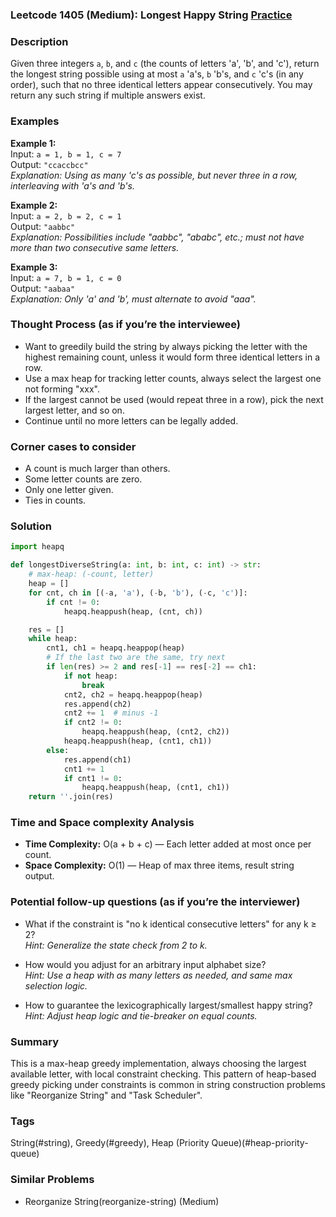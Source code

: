 ### Leetcode 1405 (Medium): Longest Happy String [Practice](https://leetcode.com/problems/longest-happy-string)

### Description  
Given three integers `a`, `b`, and `c` (the counts of letters 'a', 'b', and 'c'), return the longest string possible using at most `a` 'a's, `b` 'b's, and `c` 'c's (in any order), such that no three identical letters appear consecutively. You may return any such string if multiple answers exist.

### Examples  

**Example 1:**  
Input: `a = 1, b = 1, c = 7`  
Output: `"ccaccbcc"`  
*Explanation: Using as many 'c's as possible, but never three in a row, interleaving with 'a's and 'b's.*

**Example 2:**  
Input: `a = 2, b = 2, c = 1`  
Output: `"aabbc"`  
*Explanation: Possibilities include "aabbc", "ababc", etc.; must not have more than two consecutive same letters.*

**Example 3:**  
Input: `a = 7, b = 1, c = 0`  
Output: `"aabaa"`  
*Explanation: Only 'a' and 'b', must alternate to avoid "aaa".*

### Thought Process (as if you’re the interviewee)  
- Want to greedily build the string by always picking the letter with the highest remaining count, unless it would form three identical letters in a row.
- Use a max heap for tracking letter counts, always select the largest one not forming "xxx".
- If the largest cannot be used (would repeat three in a row), pick the next largest letter, and so on.
- Continue until no more letters can be legally added.

### Corner cases to consider  
- A count is much larger than others.
- Some letter counts are zero.
- Only one letter given.
- Ties in counts.

### Solution

```python
import heapq

def longestDiverseString(a: int, b: int, c: int) -> str:
    # max-heap: (-count, letter)
    heap = []
    for cnt, ch in [(-a, 'a'), (-b, 'b'), (-c, 'c')]:
        if cnt != 0:
            heapq.heappush(heap, (cnt, ch))

    res = []
    while heap:
        cnt1, ch1 = heapq.heappop(heap)
        # If the last two are the same, try next
        if len(res) >= 2 and res[-1] == res[-2] == ch1:
            if not heap:
                break
            cnt2, ch2 = heapq.heappop(heap)
            res.append(ch2)
            cnt2 += 1  # minus -1
            if cnt2 != 0:
                heapq.heappush(heap, (cnt2, ch2))
            heapq.heappush(heap, (cnt1, ch1))
        else:
            res.append(ch1)
            cnt1 += 1
            if cnt1 != 0:
                heapq.heappush(heap, (cnt1, ch1))
    return ''.join(res)
```

### Time and Space complexity Analysis  
- **Time Complexity:** O(a + b + c) — Each letter added at most once per count.
- **Space Complexity:** O(1) — Heap of max three items, result string output.

### Potential follow-up questions (as if you’re the interviewer)  

- What if the constraint is "no k identical consecutive letters" for any k ≥ 2?  
  *Hint: Generalize the state check from 2 to k.*

- How would you adjust for an arbitrary input alphabet size?  
  *Hint: Use a heap with as many letters as needed, and same max selection logic.*

- How to guarantee the lexicographically largest/smallest happy string?  
  *Hint: Adjust heap logic and tie-breaker on equal counts.*

### Summary
This is a max-heap greedy implementation, always choosing the largest available letter, with local constraint checking. This pattern of heap-based greedy picking under constraints is common in string construction problems like "Reorganize String" and "Task Scheduler".

### Tags
String(#string), Greedy(#greedy), Heap (Priority Queue)(#heap-priority-queue)

### Similar Problems
- Reorganize String(reorganize-string) (Medium)